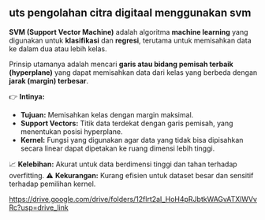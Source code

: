 ## uts pengolahan citra digitaal menggunakan svm
**SVM (Support Vector Machine)** adalah algoritma **machine learning** yang digunakan untuk **klasifikasi** dan **regresi**, terutama untuk memisahkan data ke dalam dua atau lebih kelas.

Prinsip utamanya adalah mencari **garis atau bidang pemisah terbaik (hyperplane)** yang dapat memisahkan data dari kelas yang berbeda dengan **jarak (margin) terbesar**.

👉 **Intinya:**

* **Tujuan:** Memisahkan kelas dengan margin maksimal.
* **Support Vectors:** Titik data terdekat dengan garis pemisah, yang menentukan posisi hyperplane.
* **Kernel:** Fungsi yang digunakan agar data yang tidak bisa dipisahkan secara linear dapat dipetakan ke ruang dimensi lebih tinggi.

📈 **Kelebihan:** Akurat untuk data berdimensi tinggi dan tahan terhadap overfitting.
⚠️ **Kekurangan:** Kurang efisien untuk dataset besar dan sensitif terhadap pemilihan kernel.

https://drive.google.com/drive/folders/12flrt2aI_HoH4pRJbtkWAGvATXlWVvRc?usp=drive_link